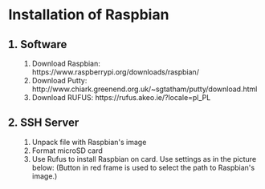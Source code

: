 <H1> Installation of Raspbian </H1>
<OL>
<H2> <LI> Software </LI></H2>

<OL> 
<LI> Download Raspbian: 
https://www.raspberrypi.org/downloads/raspbian/ </LI>
<LI> Download Putty:
http://www.chiark.greenend.org.uk/~sgtatham/putty/download.html </LI>
<LI> Download RUFUS:
https://rufus.akeo.ie/?locale=pl_PL </LI>
</OL>

<H2><LI> SSH Server </LI></H2>

<OL>
<LI> Unpack file with Raspbian's image </LI>
<LI> Format microSD card </LI>
<LI> Use Rufus to install Raspbian on card. Use settings as in the picture below:
(Button in red frame is used to select the path to Raspbian's image.) </LI>
</OL>

</OL>
